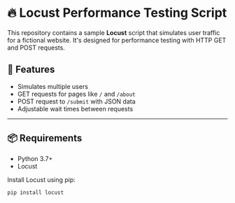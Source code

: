 # 🔥 Locust Performance Testing Script

This repository contains a sample **Locust** script that simulates user traffic for a fictional website. It's designed for performance testing with HTTP GET and POST requests.

## 🚀 Features

- Simulates multiple users
- GET requests for pages like `/` and `/about`
- POST request to `/submit` with JSON data
- Adjustable wait times between requests

---

## 📦 Requirements

- Python 3.7+
- Locust

Install Locust using pip:

```bash
pip install locust
